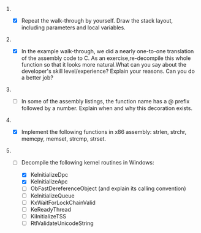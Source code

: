 1. - [x] Repeat the walk-through by yourself. Draw the stack layout, including parameters and local variables.


2. - [x] In the example walk-through, we did a nearly one-to-one translation of the assembly code to C. As an exercise,re-decompile this whole function so that it looks more natural.What can you say about the developer's skill level/experience? Explain your reasons. Can you do a better job?


3. - [ ] In some of the assembly listings, the function name has a @ prefix followed by a number. Explain when and why this decoration exists.


4. - [x] Implement the following functions in x86 assembly: strlen, strchr, memcpy, memset, strcmp, strset.


5. - [ ] Decompile the following kernel routines in Windows:

     - [x] KeInitializeDpc
     - [x] KeInitializeApc
     - [ ] ObFastDereferenceObject (and explain its calling convention)
     - [ ] KeInitializeQueue
     - [ ] KxWaitForLockChainValid
     - [ ] KeReadyThread
     - [ ] KiInitializeTSS
     - [ ] RtlValidateUnicodeString
